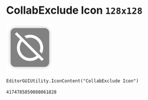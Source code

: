 # CollabExclude Icon `128x128`
<img src="/img/CollabExclude%20Icon.png" width=128 height=128>

``` CSharp
EditorGUIUtility.IconContent("CollabExclude Icon")
```
```
4174785850088061828
```
